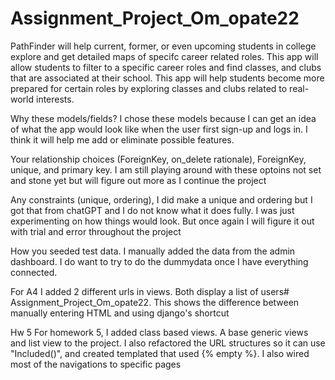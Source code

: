 # Assignment_Project_Om_opate22
PathFinder will help current, former, or even upcoming students in college explore and get detailed maps of specifc career related roles. This app will allow students to filter to a specific career roles and find classes, and clubs that are associated at their school. This app will help students become more prepared for certain roles by exploring classes and clubs related to real-world interests.  



Why these models/fields?
I chose these models because I can get an idea of what the app would look like when the user first sign-up and logs in. I think it will help me add or eliminate possible features.

Your relationship choices (ForeignKey, on_delete rationale),
ForeignKey, unique, and primary key. I am still playing around with these optoins not set and stone yet but will figure out more as I continue the project

Any constraints (unique, ordering),
I did make a unique and ordering but I got that from chatGPT and I do not know what it does fully. I was just experimenting on how things would look. But once again I will figure it out with trial and error throughout the project

How you seeded test data.
I manually added the data from the admin dashboard. I do want to try to do the dummydata once I have everything connected. 

For A4 I added 2 different urls in views. Both display a list of users# Assignment_Project_Om_opate22.
This shows the difference between manually entering HTML and using django's shortcut


Hw 5
For homework 5, I added class based views. A base generic views and list view to the project.
I also refactored the URL structures so it can use  "Included()", and created templated that used {% empty %}. I also wired most of the navigations to specific pages
